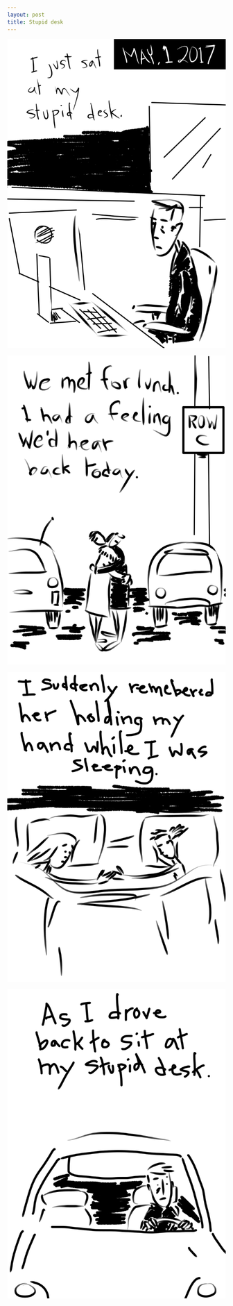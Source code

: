 ```yaml
---
layout: post
title: Stupid desk
---
```

![panel 1](/public/images/may-1-2017-comic/panel1.png)

![panel 2](/public/images/may-1-2017-comic/panel2.png)

![panel 3](/public/images/may-1-2017-comic/panel3.png)

![panel 4](/public/images/may-1-2017-comic/panel4.png)